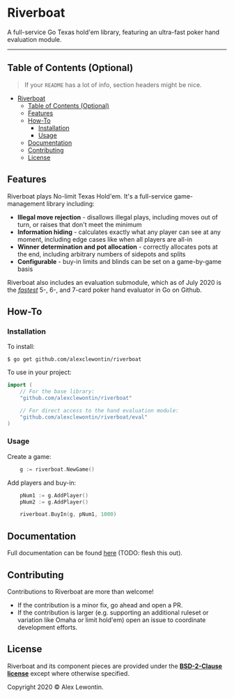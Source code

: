 # Riverboat

A full-service Go Texas hold'em library, featuring an ultra-fast poker hand evaluation module.

---

## Table of Contents (Optional)

> If your `README` has a lot of info, section headers might be nice.

- [Riverboat](#riverboat)
  - [Table of Contents (Optional)](#table-of-contents-optional)
  - [Features](#features)
  - [How-To](#how-to)
    - [Installation](#installation)
    - [Usage](#usage)
  - [Documentation](#documentation)
  - [Contributing](#contributing)
  - [License](#license)

## Features

Riverboat plays No-limit Texas Hold'em. It's a full-service game-management library including:

- **Illegal move rejection** - disallows illegal plays, including moves out of turn, or raises that don't meet the minimum
- **Information hiding** - calculates exactly what any player can see at any moment, including edge cases like when all players are all-in
- **Winner determination and pot allocation** - correctly allocates pots at the end, including arbitrary numbers of sidepots and splits
- **Configurable** - buy-in limits and blinds can be set on a game-by-game basis

Riverboat also includes an evaluation submodule, which as of July 2020 is the *[fastest](./eval#benchmarks)* 5-, 6-, and 7-card poker hand evaluator in Go on Github.


## How-To

### Installation

To install:

```shell
$ go get github.com/alexclewontin/riverboat
```

To use in your project:

```go
import (
    // For the base library:
    "github.com/alexclewontin/riverboat"

    // For direct access to the hand evaluation module:
    "github.com/alexclewontin/riverboat/eval"
)
```

### Usage

Create a game:
```go
    g := riverboat.NewGame()
```

Add players and buy-in:
```go
    pNum1 := g.AddPlayer()
    pNum2 := g.AddPlayer()

    riverboat.BuyIn(g, pNum1, 1000)
```

## Documentation

Full documentation can be found [here](https://pkg.go.dev/github.com/alexclewontin/riverboat) (TODO: flesh this out).

## Contributing

Contributions to Riverboat are more than welcome!

- If the contribution is a minor fix, go ahead and open a PR.
- If the contribution is larger (e.g. supporting an additional ruleset or variation like Omaha or limit hold'em) open an issue to coordinate development efforts.

## License

Riverboat and its component pieces are provided under the **[BSD-2-Clause license](http://opensource.org/licenses/mit-license.php)** except where otherwise specified. 

Copyright 2020 © Alex Lewontin.